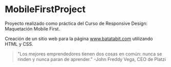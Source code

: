 # MobileFirstProject

Proyecto realizado como práctica del Curso de Responsive Design: Maquetación Mobile First.

Creación de un sitio web para la página www.batatabit.com utilizando HTML y CSS.

> "Los mejores emprendedores tienen dos cosas en común: nunca se rinden y nunca paran de aprender." -John Freddy Vega, CEO de Platzi

